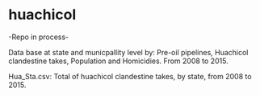 # huachicol

-Repo in process-

Data base at state and municpallity level by: Pre-oil pipelines, Huachicol clandestine takes, Population and Homicidies. From 2008 to 2015.

Hua_Sta.csv: Total of huachicol clandestine takes, by state, from 2008 to 2015.
